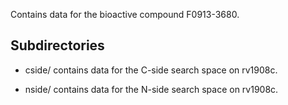 Contains data for the bioactive compound F0913-3680.

## Subdirectories

- cside/ contains data for the C-side search space on rv1908c.

- nside/ contains data for the N-side search space on rv1908c.

